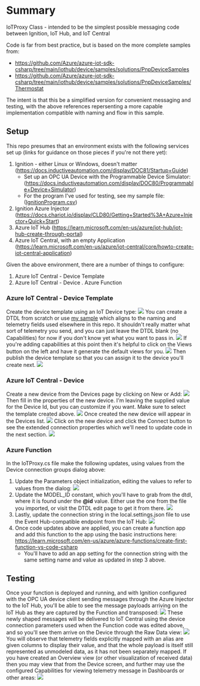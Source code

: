 # Summary
IoTProxy Class - intended to be the simplest possible messaging code between Ignition, IoT Hub, and IoT Central

Code is far from best practice, but is based on the more complete samples from:
 * https://github.com/Azure/azure-iot-sdk-csharp/tree/main/iothub/device/samples/solutions/PnpDeviceSamples
 * https://github.com/Azure/azure-iot-sdk-csharp/tree/main/iothub/device/samples/solutions/PnpDeviceSamples/Thermostat

The intent is that this be a simplified version for convenient messaging and testing, with the above references repersenting a more capable implementation compatible with naming and flow in this sample. 

## Setup
This repo presumes that an environment exists with the following services set up (links for guidance on those pieces if you're not there yet):
1. Ignition - either Linux or Windows, doesn't matter (https://docs.inductiveautomation.com/display/DOC81/Startup+Guide)
    - Set up an OPC UA Device with the Programmable Device Simulator: (https://docs.inductiveautomation.com/display/DOC80/Programmable+Device+Simulator)
    - For the program I've used for testing, see my sample file: (<a href='./SamplesAndTemplates/IgnitionProgram.csv'>IgnitionProgram.csv</a>)
2. Ignition Azure Injector (https://docs.chariot.io/display/CLD80/Getting+Started%3A+Azure+Injector+Quick+Start)
3. Azure IoT Hub (https://learn.microsoft.com/en-us/azure/iot-hub/iot-hub-create-through-portal)
4. Azure IoT Central, with an empty Application (https://learn.microsoft.com/en-us/azure/iot-central/core/howto-create-iot-central-application)

Given the above environment, there are a number of things to configure:
1. Azure IoT Central - Device Template
2. Azure IoT Central - Device
. Azure Function

### Azure IoT Central - Device Template
Create the device template using an IoT Device type:
<img src='./Assets/DeviceTemplate1.png' />
You can create a DTDL from scratch or use <a href='./SamplesAndTemplates/DeviceTemplate.json'>my sample</a> which aligns to the naming and telemetry fields used elsewhere in this repo. It shouldn't really matter what sort of telemetry you send, and you can just leave the DTDL blank (no Capabilities) for now if you don't know yet what you want to pass in.
<img src='./Assets/DeviceTemplate2.png' />
If you're adding capabilities at this point then it's helpful to click on the Views button on the left and have it generate the default views for you.
<img src='./Assets/DeviceTemplate3.png' />
Then publish the device template so that you can assign it to the device you'll create next.
<img src='./Assets/DeviceTemplate4.png' />

### Azure IoT Central - Device 
Create a new device from the Devices page by clicking on New or Add:
<img src='./Assets/Device1.png' />
Then fill in the properties of the new device. I'm leaving the supplied value for the Device Id, but you can customize if you want. Make sure to select the template created above.
<img src='./Assets/Device2.png' />
Once created the new device will appear in the Devices list.
<img src='./Assets/Device3.png' />
Click on the new device and click the Connect button to see the extended connection properties which we'll need to update code in the next section.
<img src='./Assets/Device4.png' />

### Azure Function
In the IoTProxy.cs file make the following updates, using values from the Device connection groups dialog above:
1. Update the Parameters object initialization, editing the values to refer to values from the dialog: <img src='./Assets/Code1.png' />
2. Update the MODEL_ID constant, which you'll have to grab from the dtdl, where it is found under the **@id** value. Either use the one from the file you imported, or visit the DTDL edit page to get it from there. <img src='./Assets/Code2.png' />
3. Lastly, update the connection string in the local.settings.json file to use the Event Hub-compatible endpoint from the IoT Hub: <img src='./Assets/Code3.png' />
4. Once code updates above are applied, you can create a function app and add this function to the app using the basic instructions here: https://learn.microsoft.com/en-us/azure/azure-functions/create-first-function-vs-code-csharp
   - You'll have to add an app setting for the connection string with the same setting name and value as updated in step 3 above.

## Testing
Once your function is deployed and running, and with Ignition configured with the OPC UA device client sending messages through the Azure Injector to the IoT Hub, you'll be able to see the message payloads arriving on the IoT Hub as they are captured by the Function and transposed:
<img src='./Assets/Testing1.png' />
These newly shaped messages will be delivered to IoT Central using the device connection parameters used when the Function code was edited above, and so you'll see them arrive on the Device through the Raw Data view:
<img src='./Assets/Testing2.png' />
You will observe that telemetry fields explicitly mapped with an alias are given columns to display their value, and that the whole payload is itself still represented as unmodeled data, as it has not been separately mapped.
If you have created an Overview view (or other visualization of received data) then you may view that from the Device screen, and further may use the configured Capabilities for viewing telemetry message in Dashboards or other areas:
<img src='./Assets/Testing3.png' />